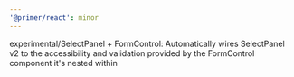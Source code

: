 ```yaml
---
'@primer/react': minor
---
```


experimental/SelectPanel + FormControl: Automatically wires SelectPanel v2 to the accessibility and validation provided by the FormControl component it's nested within
